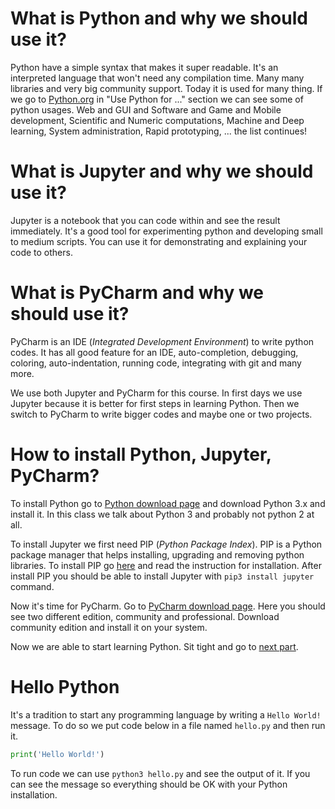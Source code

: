 # What is Python and why we should use it?

Python have a simple syntax that makes it super readable. It's an interpreted language that won't need any compilation time. Many many libraries and very big community support. Today it is used for many thing. If we go to [Python.org](https://www.python.org) in "Use Python for ..." section we can see some of python usages. Web and GUI and Software and Game and Mobile development, Scientific and Numeric computations, Machine and Deep learning, System administration, Rapid prototyping, ... the list continues!

# What is Jupyter and why we should use it?

Jupyter is a notebook that you can code within and see the result immediately. It's a good tool for experimenting python and developing small to medium scripts. You can use it for demonstrating and explaining your code to others.

# What is PyCharm and why we should use it?

PyCharm is an IDE (_Integrated Development Environment_) to write python codes. It has all good feature for an IDE, auto-completion, debugging, coloring, auto-indentation, running code, integrating with git and many more.

We use both Jupyter and PyCharm for this course. In first days we use Jupyter because it is better for first steps in learning Python. Then we switch to PyCharm to write bigger codes and maybe one or two projects.

# How to install Python, Jupyter, PyCharm?

To install Python go to [Python download page](https://www.python.org/download) and download Python 3.x and install it. In this class we talk about Python 3 and probably not python 2 at all.

To install Jupyter we first need PIP (_Python Package Index_). PIP is a Python package manager that helps installing, upgrading and removing python libraries. To install PIP go [here](https://pip.pypa.io/en/stable/installing/#installing-with-get-pip-py) and read the instruction for installation. After install PIP you should be able to install Jupyter with `pip3 install jupyter` command.

Now it's time for PyCharm. Go to [PyCharm download page](https://www.jetbrains.com/pycharm/download/). Here you should see two different edition, community and professional. Download community edition and install it on your system.

Now we are able to start learning Python. Sit tight and go to [next part]().

# Hello Python

It's a tradition to start any programming language by writing a `Hello World!` message. To do so we put code below in a file named `hello.py` and then run it.

```python
print('Hello World!')
```

To run code we can use `python3 hello.py` and see the output of it. If you can see the message so everything should be OK with your Python installation.
